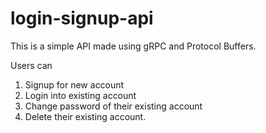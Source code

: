 # login-signup-api

This is a simple API made using gRPC and Protocol Buffers.

Users can 
1. Signup for new account
2. Login into existing account
3. Change password of their existing account
4. Delete their existing account.
